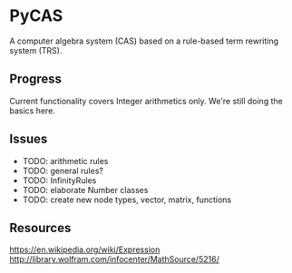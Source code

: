 # PyCAS
A computer algebra system (CAS) based on a rule-based term rewriting system
(TRS).

## Progress
Current functionality covers Integer arithmetics only. We're still doing the
basics here.

## Issues
- TODO: arithmetic rules
- TODO: general rules?
- TODO: InfinityRules
- TODO: elaborate Number classes
- TODO: create new node types, vector, matrix, functions

## Resources
https://en.wikipedia.org/wiki/Expression
http://library.wolfram.com/infocenter/MathSource/5216/
